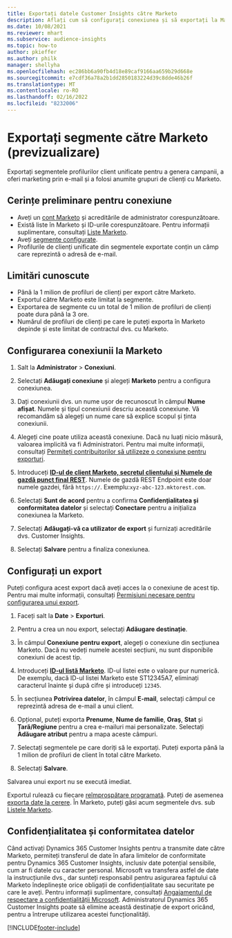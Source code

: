 ```yaml
---
title: Exportați datele Customer Insights către Marketo
description: Aflați cum să configurați conexiunea și să exportați la Marketo.
ms.date: 10/08/2021
ms.reviewer: mhart
ms.subservice: audience-insights
ms.topic: how-to
author: pkieffer
ms.author: philk
manager: shellyha
ms.openlocfilehash: ec286bb6a90fb4d18e89caf9166aa659b29d668e
ms.sourcegitcommit: e7cdf36a78a2b1dd2850183224d39c8dde46b26f
ms.translationtype: MT
ms.contentlocale: ro-RO
ms.lasthandoff: 02/16/2022
ms.locfileid: "8232006"
---
```

# <a name="export-segments-to-marketo-preview"></a>Exportați segmente către Marketo (previzualizare)

Exportați segmentele profilurilor client unificate pentru a genera campanii, a oferi marketing prin e-mail și a folosi anumite grupuri de clienți cu Marketo.

## <a name="prerequisites-for-connection"></a>Cerințe preliminare pentru conexiune

-   Aveți un [cont Marketo](https://login.marketo.com/) și acreditările de administrator corespunzătoare.
-   Există liste în Marketo și ID-urile corespunzătoare. Pentru informații suplimentare, consultați [Liste Marketo](https://docs.marketo.com/display/public/DOCS/Understanding+Static+Lists).
-   Aveți [segmente configurate](segments.md).
-   Profilurile de clienți unificate din segmentele exportate conțin un câmp care reprezintă o adresă de e-mail.

## <a name="known-limitations"></a>Limitări cunoscute

- Până la 1 milion de profiluri de clienți per export către Marketo.
- Exportul către Marketo este limitat la segmente.
- Exportarea de segmente cu un total de 1 milion de profiluri de clienți poate dura până la 3 ore. 
- Numărul de profiluri de clienți pe care le puteți exporta în Marketo depinde și este limitat de contractul dvs. cu Marketo.

## <a name="set-up-connection-to-marketo"></a>Configurarea conexiunii la Marketo

1. Salt la **Administrator** > **Conexiuni**.

1. Selectați **Adăugați conexiune** și alegeți **Marketo** pentru a configura conexiunea.

1. Dați conexiunii dvs. un nume ușor de recunoscut în câmpul **Nume afișat**. Numele și tipul conexiunii descriu această conexiune. Vă recomandăm să alegeți un nume care să explice scopul și ținta conexiunii.

1. Alegeți cine poate utiliza această conexiune. Dacă nu luați nicio măsură, valoarea implicită va fi Administratori. Pentru mai multe informații, consultați [Permiteți contribuitorilor să utilizeze o conexiune pentru exporturi](connections.md#allow-contributors-to-use-a-connection-for-exports).

1. Introduceți **[ID-ul de client Marketo, secretul clientului și Numele de gazdă punct final REST](https://developers.marketo.com/rest-api/authentication/)**. Numele de gazdă REST Endpoint este doar numele gazdei, fără `https://`. Exemplu:`xyz-abc-123.mktorest.com`. 

1. Selectați **Sunt de acord** pentru a confirma **Confidențialitatea și conformitatea datelor** și selectați **Conectare** pentru a inițializa conexiunea la Marketo.

1. Selectați **Adăugați-vă ca utilizator de export** și furnizați acreditările dvs. Customer Insights.

1. Selectați **Salvare** pentru a finaliza conexiunea.

## <a name="configure-an-export"></a>Configurați un export

Puteți configura acest export dacă aveți acces la o conexiune de acest tip. Pentru mai multe informații, consultați [Permisiuni necesare pentru configurarea unui export](export-destinations.md#set-up-a-new-export).

1. Faceți salt la **Date** > **Exporturi**.

1. Pentru a crea un nou export, selectați **Adăugare destinație**.

1. În câmpul **Conexiune pentru export**, alegeți o conexiune din secțiunea Marketo. Dacă nu vedeți numele acestei secțiuni, nu sunt disponibile conexiuni de acest tip.

1. Introduceți **[ID-ul listă Marketo](https://docs.marketo.com/display/public/DOCS/Understanding+Static+Lists)**. ID-ul listei este o valoare pur numerică. De exemplu, dacă ID-ul listei Marketo este ST12345A7, eliminați caracterul înainte și după cifre și introduceți `12345`. 

1. În secțiunea **Potrivirea datelor**, în câmpul **E-mail**, selectați câmpul ce reprezintă adresa de e-mail a unui client. 

1. Opțional, puteți exporta **Prenume**, **Nume de familie**, **Oraș**, **Stat** și **Țară/Regiune** pentru a crea e-mailuri mai personalizate. Selectați **Adăugare atribut** pentru a mapa aceste câmpuri.

1. Selectați segmentele pe care doriți să le exportați. Puteți exporta până la 1 milion de profiluri de client în total către Marketo.

1. Selectați **Salvare**.

Salvarea unui export nu se execută imediat.

Exportul rulează cu fiecare [reîmprospătare programată](system.md#schedule-tab). Puteți de asemenea [exporta date la cerere](export-destinations.md#run-exports-on-demand). În Marketo, puteți găsi acum segmentele dvs. sub [Listele Marketo](https://docs.marketo.com/display/public/DOCS/Understanding+Static+Lists).


## <a name="data-privacy-and-compliance"></a>Confidențialitatea și conformitatea datelor

Când activați Dynamics 365 Customer Insights pentru a transmite date către Marketo, permiteți transferul de date în afara limitelor de conformitate pentru Dynamics 365 Customer Insights, inclusiv date potențial sensibile, cum ar fi datele cu caracter personal. Microsoft va transfera astfel de date la instrucțiunile dvs., dar sunteți responsabil pentru asigurarea faptului că Marketo îndeplinește orice obligații de confidențialitate sau securitate pe care le aveți. Pentru informații suplimentare, consultați [Angajamentul de respectare a confidențialității Microsoft](https://go.microsoft.com/fwlink/?linkid=396732).
Administratorul Dynamics 365 Customer Insights poate să elimine această destinație de export oricând, pentru a întrerupe utilizarea acestei funcționalități.


[!INCLUDE[footer-include](../includes/footer-banner.md)]
